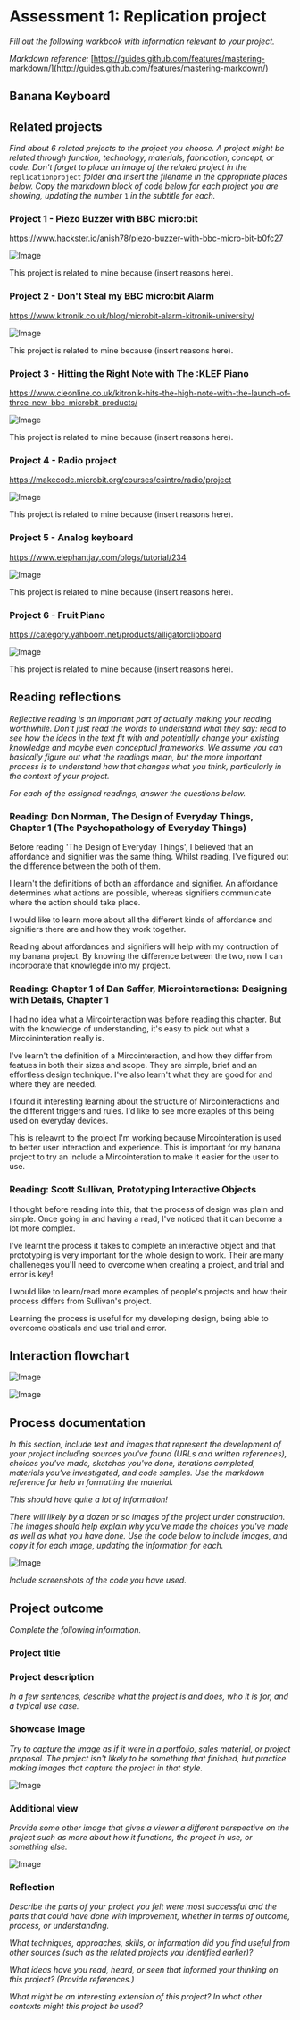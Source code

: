 # Assessment 1: Replication project

*Fill out the following workbook with information relevant to your project.*

*Markdown reference:* [https://guides.github.com/features/mastering-markdown/](http://guides.github.com/features/mastering-markdown/)

## Banana Keyboard ##

## Related projects ##
*Find about 6 related projects to the project you choose. A project might be related through  function, technology, materials, fabrication, concept, or code. Don't forget to place an image of the related project in the* `replicationproject` *folder and insert the filename in the appropriate places below. Copy the markdown block of code below for each project you are showing, updating the number* `1` *in the subtitle for each.*

### Project 1 - Piezo Buzzer with BBC micro:bit ###

https://www.hackster.io/anish78/piezo-buzzer-with-bbc-micro-bit-b0fc27

![Image](3_LnUn2AiNxL.jpg)

This project is related to mine because (insert reasons here).

### Project 2 - Don't Steal my BBC micro:bit Alarm ###

https://www.kitronik.co.uk/blog/microbit-alarm-kitronik-university/

![Image](bbc_microbit_buzz_off_alarm_01_560.jpg)

This project is related to mine because (insert reasons here).

### Project 3 - Hitting the Right Note with The :KLEF Piano ###

https://www.cieonline.co.uk/kitronik-hits-the-high-note-with-the-launch-of-three-new-bbc-microbit-products/

![Image](Kitronik-KLEFF-Grand-Piano-768x576.jpg)

This project is related to mine because (insert reasons here).

### Project 4 - Radio project ###

https://makecode.microbit.org/courses/csintro/radio/project

![Image](keyboard-copper-tape.png)

This project is related to mine because (insert reasons here).

### Project 5 - Analog keyboard ###

https://www.elephantjay.com/blogs/tutorial/234

![Image](crocokit12_grande.gif)

This project is related to mine because (insert reasons here).

### Project 6 - Fruit Piano ###

https://category.yahboom.net/products/alligatorclipboard

![Image](microbit_5_1ef84bf5-cfc4-43ff-a104-69a96e9b6278_1024x1024.jpg)

This project is related to mine because (insert reasons here).

## Reading reflections ##
*Reflective reading is an important part of actually making your reading worthwhile. Don't just read the words to understand what they say: read to see how the ideas in the text fit with and potentially change your existing knowledge and maybe even conceptual frameworks. We assume you can basically figure out what the readings mean, but the more important process is to understand how that changes what you think, particularly in the context of your project.*

*For each of the assigned readings, answer the questions below.*

### Reading: Don Norman, The Design of Everyday Things, Chapter 1 (The Psychopathology of Everyday Things) ###

Before reading 'The Design of Everyday Things', I believed that an affordance and signifier was the same thing. Whilst reading, I've figured out the difference between the both of them.

I learn't the definitions of both an affordance and signifier. An affordance determines what actions are possible, whereas signifiers communicate where the action should take place.

I would like to learn more about all the different kinds of affordance and signifiers there are and how they work together. 

Reading about affordances and signifiers will help with my contruction of my banana project. By knowing the difference between the two, now I can incorporate that knowlegde into my project.

### Reading: Chapter 1 of Dan Saffer, Microinteractions: Designing with Details, Chapter 1 ###

I had no idea what a Mircointeraction was before reading this chapter. But with the knowledge of understanding, it's easy to pick out what a Mircoininteration really is. 

I've learn't the definition of a Mircointeraction, and how they differ from featues in both their sizes and scope. They are simple, brief and an effortless design technique. I've also learn't what they are good for and where they are needed. 

I found it interesting learning about the structure of Mircointeractions and the different triggers and rules. I'd like to see more exaples of this being used on everyday devices.

This is releavnt to the project I'm working because Mircointeration is used to better user interaction and experience. This is important for my banana project to try an include a Mircointeration to make it easier for the user to use. 

### Reading: Scott Sullivan, Prototyping Interactive Objects ###

I thought before reading into this, that the process of design was plain and simple. Once going in and having a read, I've noticed that it can become a lot more complex. 

I've learnt the process it takes to complete an interactive object and that prototyping is very important for the whole design to work. Their are many challeneges you'll need to overcome when creating a project, and trial and error is key!

I would like to learn/read more examples of people's projects and how their process differs from  Sullivan's project. 

Learning the process is useful for my developing design, being able to overcome obsticals and use trial and error. 


## Interaction flowchart ##

![Image](IMG_1053.JPG)

![Image](IMG_1052.JPG)

## Process documentation

*In this section, include text and images that represent the development of your project including sources you've found (URLs and written references), choices you've made, sketches you've done, iterations completed, materials you've investigated, and code samples. Use the markdown reference for help in formatting the material.*

*This should have quite a lot of information!*

*There will likely by a dozen or so images of the project under construction. The images should help explain why you've made the choices you've made as well as what you have done. Use the code below to include images, and copy it for each image, updating the information for each.*

![Image](Screen_Shot_2020-03-26_at_11.05.41_am.png)

*Include screenshots of the code you have used.*

## Project outcome ##

*Complete the following information.*

### Project title ###

### Project description ###

*In a few sentences, describe what the project is and does, who it is for, and a typical use case.*

### Showcase image ###

*Try to capture the image as if it were in a portfolio, sales material, or project proposal. The project isn't likely to be something that finished, but practice making images that capture the project in that style.*

![Image](missingimage.png)

### Additional view ###

*Provide some other image that gives a viewer a different perspective on the project such as more about how it functions, the project in use, or something else.*

![Image](missingimage.png)

### Reflection ###

*Describe the parts of your project you felt were most successful and the parts that could have done with improvement, whether in terms of outcome, process, or understanding.*


*What techniques, approaches, skills, or information did you find useful from other sources (such as the related projects you identified earlier)?*


*What ideas have you read, heard, or seen that informed your thinking on this project? (Provide references.)*


*What might be an interesting extension of this project? In what other contexts might this project be used?*
